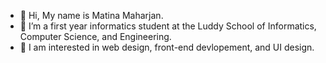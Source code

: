 - 👋 Hi, My name is Matina Maharjan. 
- 🌱 I’m a first year informatics student at the Luddy School of Informatics, Computer Science, and Engineering. 
- 💞️ I am interested in web design, front-end devlopement, and UI design. 

<!---
matinasawr/matinasawr is a ✨ special ✨ repository because its `README.md` (this file) appears on your GitHub profile.
You can click the Preview link to take a look at your changes.
--->
